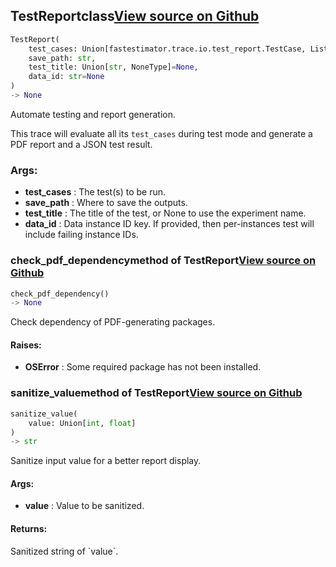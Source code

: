## TestReport<span class="tag">class</span><a class="sourcelink" href=https://github.com/fastestimator/fastestimator/blob/r1.1/fastestimator/trace/io/test_report.py/#L86-L517>View source on Github</a>
```python
TestReport(
	test_cases: Union[fastestimator.trace.io.test_report.TestCase, List[fastestimator.trace.io.test_report.TestCase]],
	save_path: str,
	test_title: Union[str, NoneType]=None,
	data_id: str=None
)
-> None
```
Automate testing and report generation.

This trace will evaluate all its `test_cases` during test mode and generate a PDF report and a JSON test result.


<h3>Args:</h3>

* **test_cases** :  The test(s) to be run.
* **save_path** :  Where to save the outputs.
* **test_title** :  The title of the test, or None to use the experiment name.
* **data_id** :  Data instance ID key. If provided, then per-instances test will include failing instance IDs.

### check_pdf_dependency<span class="tag">method of TestReport</span><a class="sourcelink" href=https://github.com/fastestimator/fastestimator/blob/r1.1/fastestimator/trace/io/test_report.py/#L490-L502>View source on Github</a>
```python
check_pdf_dependency()
-> None
```
Check dependency of PDF-generating packages.


<h4>Raises:</h4>

* **OSError** :  Some required package has not been installed.

### sanitize_value<span class="tag">method of TestReport</span><a class="sourcelink" href=https://github.com/fastestimator/fastestimator/blob/r1.1/fastestimator/trace/io/test_report.py/#L504-L517>View source on Github</a>
```python
sanitize_value(
	value: Union[int, float]
)
-> str
```
Sanitize input value for a better report display.


<h4>Args:</h4>

* **value** :  Value to be sanitized.

<h4>Returns:</h4>
    Sanitized string of `value`.



